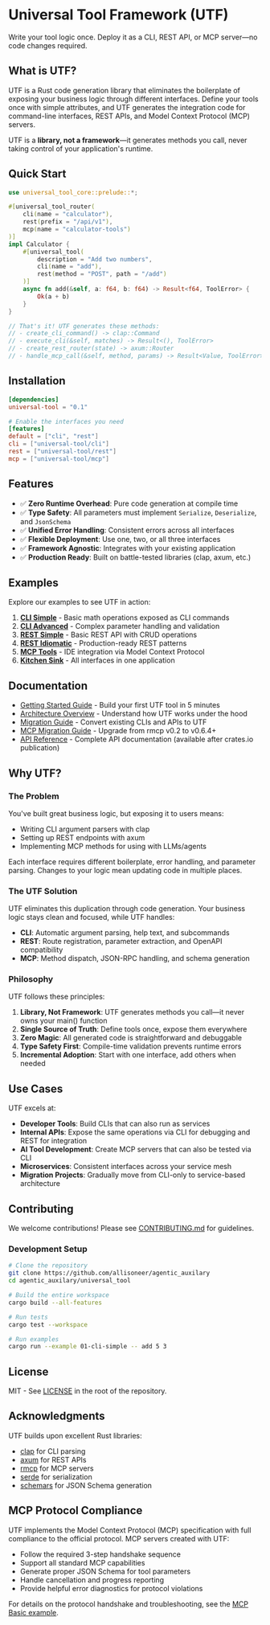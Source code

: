 # Universal Tool Framework (UTF)

Write your tool logic once. Deploy it as a CLI, REST API, or MCP server—no code changes required.

## What is UTF?

UTF is a Rust code generation library that eliminates the boilerplate of exposing your business logic through different interfaces. Define your tools once with simple attributes, and UTF generates the integration code for command-line interfaces, REST APIs, and Model Context Protocol (MCP) servers.

UTF is a **library, not a framework**—it generates methods you call, never taking control of your application's runtime.

## Quick Start

```rust
use universal_tool_core::prelude::*;

#[universal_tool_router(
    cli(name = "calculator"),
    rest(prefix = "/api/v1"),
    mcp(name = "calculator-tools")
)]
impl Calculator {
    #[universal_tool(
        description = "Add two numbers",
        cli(name = "add"),
        rest(method = "POST", path = "/add")
    )]
    async fn add(&self, a: f64, b: f64) -> Result<f64, ToolError> {
        Ok(a + b)
    }
}

// That's it! UTF generates these methods:
// - create_cli_command() -> clap::Command
// - execute_cli(&self, matches) -> Result<(), ToolError>
// - create_rest_router(state) -> axum::Router
// - handle_mcp_call(&self, method, params) -> Result<Value, ToolError>
```

## Installation

```toml
[dependencies]
universal-tool = "0.1"

# Enable the interfaces you need
[features]
default = ["cli", "rest"]
cli = ["universal-tool/cli"]
rest = ["universal-tool/rest"]
mcp = ["universal-tool/mcp"]
```

## Features

- ✅ **Zero Runtime Overhead**: Pure code generation at compile time
- ✅ **Type Safety**: All parameters must implement `Serialize`, `Deserialize`, and `JsonSchema`
- ✅ **Unified Error Handling**: Consistent errors across all interfaces
- ✅ **Flexible Deployment**: Use one, two, or all three interfaces
- ✅ **Framework Agnostic**: Integrates with your existing application
- ✅ **Production Ready**: Built on battle-tested libraries (clap, axum, etc.)

## Examples

Explore our examples to see UTF in action:

1. **[CLI Simple](examples/01-cli-simple)** - Basic math operations exposed as CLI commands
2. **[CLI Advanced](examples/02-cli-advanced-params)** - Complex parameter handling and validation
3. **[REST Simple](examples/03-rest-simple)** - Basic REST API with CRUD operations
4. **[REST Idiomatic](examples/04-rest-idiomatic)** - Production-ready REST patterns
5. **[MCP Tools](examples/05-mcp-tools)** - IDE integration via Model Context Protocol
6. **[Kitchen Sink](examples/06-kitchen-sink)** - All interfaces in one application

## Documentation

- [Getting Started Guide](docs/getting-started.md) - Build your first UTF tool in 5 minutes
- [Architecture Overview](docs/architecture.md) - Understand how UTF works under the hood
- [Migration Guide](docs/migration.md) - Convert existing CLIs and APIs to UTF
- [MCP Migration Guide](docs/MIGRATION.md) - Upgrade from rmcp v0.2 to v0.6.4+
- [API Reference](https://docs.rs/universal-tool) - Complete API documentation (available after crates.io publication)

## Why UTF?

### The Problem

You've built great business logic, but exposing it to users means:
- Writing CLI argument parsers with clap
- Setting up REST endpoints with axum
- Implementing MCP methods for using with LLMs/agents

Each interface requires different boilerplate, error handling, and parameter parsing. Changes to your logic mean updating code in multiple places.

### The UTF Solution

UTF eliminates this duplication through code generation. Your business logic stays clean and focused, while UTF handles:

- **CLI**: Automatic argument parsing, help text, and subcommands
- **REST**: Route registration, parameter extraction, and OpenAPI compatibility
- **MCP**: Method dispatch, JSON-RPC handling, and schema generation

### Philosophy

UTF follows these principles:

1. **Library, Not Framework**: UTF generates methods you call—it never owns your main() function
2. **Single Source of Truth**: Define tools once, expose them everywhere
3. **Zero Magic**: All generated code is straightforward and debuggable
4. **Type Safety First**: Compile-time validation prevents runtime errors
5. **Incremental Adoption**: Start with one interface, add others when needed

## Use Cases

UTF excels at:

- **Developer Tools**: Build CLIs that can also run as services
- **Internal APIs**: Expose the same operations via CLI for debugging and REST for integration
- **AI Tool Development**: Create MCP servers that can also be tested via CLI
- **Microservices**: Consistent interfaces across your service mesh
- **Migration Projects**: Gradually move from CLI-only to service-based architecture

## Contributing

We welcome contributions! Please see [CONTRIBUTING.md](CONTRIBUTING.md) for guidelines.

### Development Setup

```bash
# Clone the repository
git clone https://github.com/allisoneer/agentic_auxilary
cd agentic_auxilary/universal_tool

# Build the entire workspace
cargo build --all-features

# Run tests
cargo test --workspace

# Run examples
cargo run --example 01-cli-simple -- add 5 3
```

## License

MIT - See [LICENSE](../LICENSE) in the root of the repository.

## Acknowledgments

UTF builds upon excellent Rust libraries:
- [clap](https://github.com/clap-rs/clap) for CLI parsing
- [axum](https://github.com/tokio-rs/axum) for REST APIs
- [rmcp](https://github.com/modelcontextprotocol/rust-sdk) for MCP servers
- [serde](https://github.com/serde-rs/serde) for serialization
- [schemars](https://github.com/GREsau/schemars) for JSON Schema generation

## MCP Protocol Compliance

UTF implements the Model Context Protocol (MCP) specification with full compliance to the official protocol. MCP servers created with UTF:

- Follow the required 3-step handshake sequence
- Support all standard MCP capabilities
- Generate proper JSON Schema for tool parameters
- Handle cancellation and progress reporting
- Provide helpful error diagnostics for protocol violations

For details on the protocol handshake and troubleshooting, see the [MCP Basic example](examples/05-mcp-basic/README.md).
